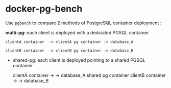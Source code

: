 # docker-pg-bench

Use `pgbench` to compare 2 methods of PostgreSQL container deployment :

**multi-pg:** each client is deployed with a dedciated PGSQL container

    clientA container  -> clientA pg container -> database_A
     
    clientB container  -> clientB pg container -> database_B 

 - shared-pg: each client is deployed pointing to a shared PGSQL container 

    clientA container  ->                     -> database_A
                          shared pg container 
    clientB container  ->                     -> database_B


